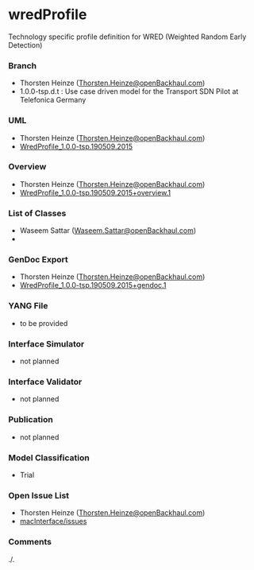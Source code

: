# wredProfile
Technology specific profile definition for WRED (Weighted Random Early Detection)

### Branch
- Thorsten Heinze (Thorsten.Heinze@openBackhaul.com)
- 1.0.0-tsp.d.t : Use case driven model for the Transport SDN Pilot at Telefonica Germany

### UML
- Thorsten Heinze (Thorsten.Heinze@openBackhaul.com)
- [WredProfile_1.0.0-tsp.190509.2015](./WredProfile_1.0.0-tsp.190509.2015.zip)

### Overview 
- Thorsten Heinze (Thorsten.Heinze@openBackhaul.com)
- [WredProfile_1.0.0-tsp.190509.2015+overview.1](./WredProfile_1.0.0-tsp.190509.2015+overview.1.png)

### List of Classes
- Waseem Sattar (Waseem.Sattar@openBackhaul.com)
- 

### GenDoc Export
- Thorsten Heinze (Thorsten.Heinze@openBackhaul.com)
- [WredProfile_1.0.0-tsp.190509.2015+gendoc.1](./WredProfile_1.0.0-tsp.190509.2015+gendoc.1.docx)

### YANG File
- to be provided

### Interface Simulator
- not planned 

### Interface Validator
- not planned

### Publication
- not planned

### Model Classification
- Trial

### Open Issue List
- Thorsten Heinze (Thorsten.Heinze@openBackhaul.com)
- [macInterface/issues](../../issues)

### Comments
./.
